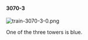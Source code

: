 #### 3070-3
![train-3070-3-0.png](https://github.com/lil-lab/nlvr/raw/master/nlvr/train/images/20/train-3070-3-0.png "train-3070-3-0.png")

One of the three towers is blue.